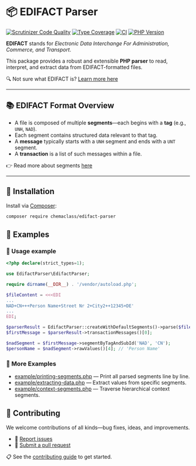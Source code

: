 # 📦 EDIFACT Parser

[![Scrutinizer Code Quality](https://scrutinizer-ci.com/g/Chemaclass/EdifactParser/badges/quality-score.png?b=master)](https://scrutinizer-ci.com/g/Chemaclass/EdifactParser/?branch=master)
[![Type Coverage](https://shepherd.dev/github/Chemaclass/EdifactParser/coverage.svg)](https://shepherd.dev/github/chemaclass/EdifactParser)
[![CI](https://github.com/Chemaclass/EdifactParser/workflows/CI/badge.svg?branch=master)](https://github.com/Chemaclass/EdifactParser/actions)
[![PHP Version](https://img.shields.io/badge/php-%3E%3D%208.0-8892BF.svg?style=flat-square)](https://php.net/)

**EDIFACT** stands for _Electronic Data Interchange For Administration, Commerce, and Transport_.

This package provides a robust and extensible **PHP parser** to read, interpret, and extract data from EDIFACT-formatted files.

🔍 Not sure what EDIFACT is? [Learn more here](/docu/README.md)

---

## 📚 EDIFACT Format Overview

- A file is composed of multiple **segments**—each begins with a **tag** (e.g., `UNH`, `NAD`).
- Each segment contains structured data relevant to that tag.
- A **message** typically starts with a `UNH` segment and ends with a `UNT` segment.
- A **transaction** is a list of such messages within a file.

👉 Read more about segments [here](/docu/segments/README.md)

---

## 💾 Installation

Install via [Composer](https://packagist.org/packages/chemaclass/edifact-parser):

```bash
composer require chemaclass/edifact-parser
```

## 🧪 Examples

### 🔎 Usage example

```php
<?php declare(strict_types=1);

use EdifactParser\EdifactParser;

require dirname(__DIR__) . '/vendor/autoload.php';

$fileContent = <<<EDI
...
NAD+CN+++Person Name+Street Nr 2+City2++12345+DE'
...
EDI;

$parserResult = EdifactParser::createWithDefaultSegments()->parse($fileContent);
$firstMessage = $parserResult->transactionMessages()[0];

$nadSegment = $firstMessage->segmentByTagAndSubId('NAD', 'CN');
$personName = $nadSegment->rawValues()[4]; // 'Person Name'
```

### 📂 More Examples

- [example/printing-segments.php](example/printing-segments.php) — Print all parsed segments line by line.
- [example/extracting-data.php](example/extracting-data.php) — Extract values from specific segments.
- [example/context-segments.php](example/context-segments.php) — Traverse hierarchical context segments.

## 🤝 Contributing

We welcome contributions of all kinds—bug fixes, ideas, and improvements.

- 🐛 [Report issues](https://github.com/Chemaclass/EdifactParser/issues)
- 🔧 [Submit a pull request](https://github.com/Chemaclass/EdifactParser/pulls)

📋 See the [contributing guide](.github/CONTRIBUTING.md) to get started.
